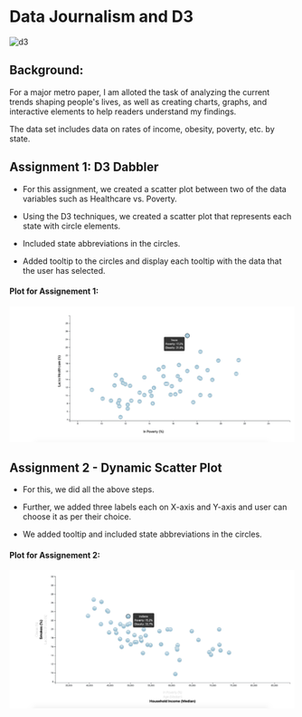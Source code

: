 # Data Journalism and D3

![d3](https://media.giphy.com/media/v2xIous7mnEYg/giphy.gif)<br/>

## Background:

For a major metro paper, I am alloted the task of analyzing the current trends shaping people's lives, as well as creating charts, graphs, and interactive elements to help readers understand my findings.

The data set includes data on rates of income, obesity, poverty, etc. by state.

## Assignment 1: D3 Dabbler 

* For this assignment, we created a scatter plot between two of the data variables such as Healthcare vs. Poverty.

* Using the D3 techniques, we created a scatter plot that represents each state with circle elements.

* Included state abbreviations in the circles.

* Added tooltip to the circles and display each tooltip with the data that the user has selected.

#### Plot for Assignement 1:

![d3](https://github.com/UoT-Bootcamp/D3-Challenge/blob/master/D3_data_journalism_1/screenshots/tooltip_d3Times_1.png)<br/>


## Assignment 2 - Dynamic Scatter Plot

* For this, we did all the above steps.

* Further, we added three labels each on X-axis and Y-axis and user can choose it as per their choice.

* We added tooltip and included state abbreviations in the circles.

#### Plot for Assignement 2:

![d3](https://github.com/UoT-Bootcamp/D3-Challenge/blob/master/D3_data_journalism_2/screenshots/tooltip_d3Times_2.png)<br/>
